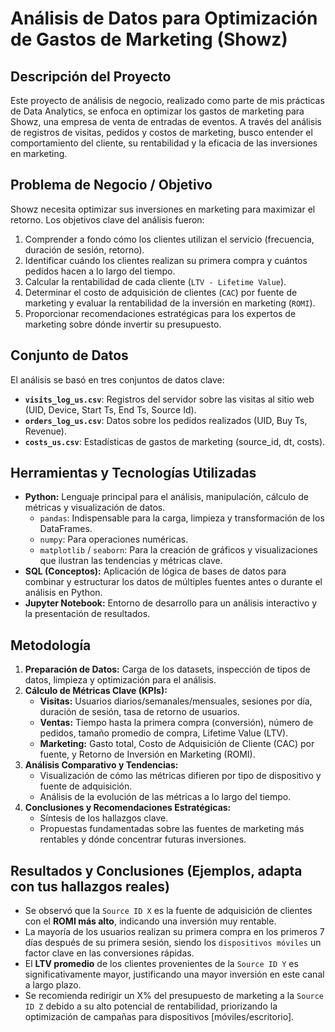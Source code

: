 # Análisis de Datos para Optimización de Gastos de Marketing (Showz)

## Descripción del Proyecto
Este proyecto de análisis de negocio, realizado como parte de mis prácticas de Data Analytics, se enfoca en optimizar los gastos de marketing para Showz, una empresa de venta de entradas de eventos. A través del análisis de registros de visitas, pedidos y costos de marketing, busco entender el comportamiento del cliente, su rentabilidad y la eficacia de las inversiones en marketing.

## Problema de Negocio / Objetivo
Showz necesita optimizar sus inversiones en marketing para maximizar el retorno. Los objetivos clave del análisis fueron:
1.  Comprender a fondo cómo los clientes utilizan el servicio (frecuencia, duración de sesión, retorno).
2.  Identificar cuándo los clientes realizan su primera compra y cuántos pedidos hacen a lo largo del tiempo.
3.  Calcular la rentabilidad de cada cliente (`LTV - Lifetime Value`).
4.  Determinar el costo de adquisición de clientes (`CAC`) por fuente de marketing y evaluar la rentabilidad de la inversión en marketing (`ROMI`).
5.  Proporcionar recomendaciones estratégicas para los expertos de marketing sobre dónde invertir su presupuesto.

## Conjunto de Datos
El análisis se basó en tres conjuntos de datos clave:
* **`visits_log_us.csv`**: Registros del servidor sobre las visitas al sitio web (UID, Device, Start Ts, End Ts, Source Id).
* **`orders_log_us.csv`**: Datos sobre los pedidos realizados (UID, Buy Ts, Revenue).
* **`costs_us.csv`**: Estadísticas de gastos de marketing (source_id, dt, costs).

## Herramientas y Tecnologías Utilizadas
* **Python:** Lenguaje principal para el análisis, manipulación, cálculo de métricas y visualización de datos.
    * `pandas`: Indispensable para la carga, limpieza y transformación de los DataFrames.
    * `numpy`: Para operaciones numéricas.
    * `matplotlib` / `seaborn`: Para la creación de gráficos y visualizaciones que ilustran las tendencias y métricas clave.
* **SQL (Conceptos):** Aplicación de lógica de bases de datos para combinar y estructurar los datos de múltiples fuentes antes o durante el análisis en Python.
* **Jupyter Notebook:** Entorno de desarrollo para un análisis interactivo y la presentación de resultados.

## Metodología
1.  **Preparación de Datos:** Carga de los datasets, inspección de tipos de datos, limpieza y optimización para el análisis.
2.  **Cálculo de Métricas Clave (KPIs):**
    * **Visitas:** Usuarios diarios/semanales/mensuales, sesiones por día, duración de sesión, tasa de retorno de usuarios.
    * **Ventas:** Tiempo hasta la primera compra (conversión), número de pedidos, tamaño promedio de compra, Lifetime Value (LTV).
    * **Marketing:** Gasto total, Costo de Adquisición de Cliente (CAC) por fuente, y Retorno de Inversión en Marketing (ROMI).
3.  **Análisis Comparativo y Tendencias:**
    * Visualización de cómo las métricas difieren por tipo de dispositivo y fuente de adquisición.
    * Análisis de la evolución de las métricas a lo largo del tiempo.
4.  **Conclusiones y Recomendaciones Estratégicas:**
    * Síntesis de los hallazgos clave.
    * Propuestas fundamentadas sobre las fuentes de marketing más rentables y dónde concentrar futuras inversiones.

## Resultados y Conclusiones (Ejemplos, adapta con tus hallazgos reales)
* Se observó que la `Source ID X` es la fuente de adquisición de clientes con el **ROMI más alto**, indicando una inversión muy rentable.
* La mayoría de los usuarios realizan su primera compra en los primeros 7 días después de su primera sesión, siendo los `dispositivos móviles` un factor clave en las conversiones rápidas.
* El **LTV promedio** de los clientes provenientes de la `Source ID Y` es significativamente mayor, justificando una mayor inversión en este canal a largo plazo.
* Se recomienda redirigir un X% del presupuesto de marketing a la `Source ID Z` debido a su alto potencial de rentabilidad, priorizando la optimización de campañas para dispositivos [móviles/escritorio].
